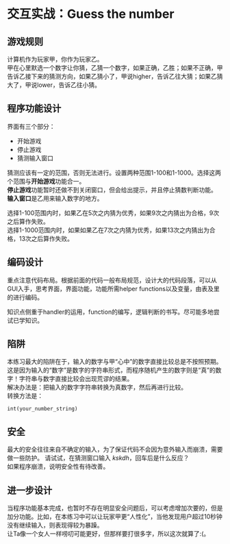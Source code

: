 交互实战：Guess the number
==
## 游戏规则
计算机作为玩家甲，你作为玩家乙。  
甲在心里默选一个数字让你猜，乙猜一个数字，如果正确，乙胜；如果不正确，甲告诉乙接下来的猜测方向，如果乙猜小了，甲说higher，告诉乙往大猜；如果乙猜大了，甲说lower，告诉乙往小猜。
## 程序功能设计
界面有三个部分：  
* 开始游戏
* 停止游戏
* 猜测输入窗口

猜测应该有一定的范围，否则无法进行。设置两种范围1-100和1-1000。选择这两个范围与**开始游戏**功能合一。  
**停止游戏**功能暂时还做不到关闭窗口，但会给出提示，并且停止猜数判断功能。  
**输入窗口**是乙用来输入数字的地方。

选择1-100范围内时，如果乙在5次之内猜为优秀，如果9次之内猜出为合格，9次之后算作失败。  
选择1-1000范围内时，如果如果乙在7次之内猜为优秀，如果13次之内猜出为合格，13次之后算作失败。
## 编码设计
重点注意代码布局。根据前面的代码一般布局规范，设计大的代码段落，可以从GUI入手，思考界面，界面功能，功能所需helper functions以及变量，由表及里的进行编码。  

知识点侧重于handler的运用，function的编写，逻辑判断的书写。尽可能多地尝试已学知识。

## 陷阱
本练习最大的陷阱在于，输入的数字与甲“心中”的数字直接比较总是不按照预期。
这是因为输入的“数字”是数字的字符串形式，而程序随机产生的数字则是“真”的数字！字符串与数字直接比较会出现荒谬的结果。  
解决办法是：把输入的数字字符串转换为真数字，然后再进行比较。  
转换方法是： 

    int(your_number_string)
## 安全
最大的安全往往来自不确定的输入，为了保证代码不会因为意外输入而崩溃，需要做一些防护。
请试试，在猜测窗口输入 *kskdh*，回车后是什么反应？  
如果程序崩溃，说明安全性有待改善。

## 进一步设计
当程序功能基本完成，也暂时不存在明显安全问题后，可以考虑增加次要的，但是加分功能。比如，在本练习中可以让玩家甲更“人性化”，当他发现用户超过10秒钟没有继续输入，则表现得较为暴躁。  
让Ta像一个女人一样唠叨可能更好，但那样要打很多字，所以这次就算了:(。